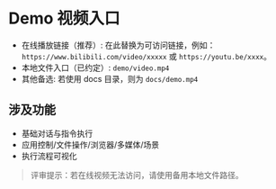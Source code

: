 # Demo 视频入口

- 在线播放链接（推荐）: 在此替换为可访问链接，例如：`https://www.bilibili.com/video/xxxxx` 或 `https://youtu.be/xxxx`。
- 本地文件入口（已约定）: `demo/video.mp4`
- 其他备选: 若使用 docs 目录，则为 `docs/demo.mp4`

## 涉及功能
- 基础对话与指令执行
- 应用控制/文件操作/浏览器/多媒体/场景
- 执行流程可视化

> 评审提示：若在线视频无法访问，请使用备用本地文件路径。
